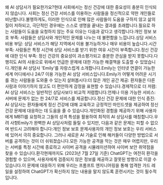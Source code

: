 


왜 AI 상담사가 필요한가요?현대 사회에서는 정신 건강에 대한 중요성이 충분히 인식되지 않습니다. 사회는 정신 건강 서비스를 이용하는 사람들을 정신적으로 약한 개인들로 비난합니다.불행하게도, 이러한 인식으로 인해 많은 사람들이 도움을 구하지 않고 삶의 질이 저하되고, 극단적인 경우에는 스스로 생명을 끝내는 결과를 초래합니다.필요로 하는 사람들이 도움을 요청하지 않는 주요 이유는 다음과 같다고 생각합니다:개인 정보 보호 부족: 사람들은 상담사와 개인적인 문제를 나누는 데 불편함을 느낍니다.상담 서비스 비용 부담: 상담 서비스가 해당 지역에서 이용 불가능하거나 매우 비용이 높습니다.시간 부족: 사람들은 특정 시간에 상담 서비스를 받기 위한 여유 시간이 부족합니다.정신 건강에 대한 인식 부족: 정신 건강의 중요성이 과소평가되고 충분한 관심을 받지 못합니다.다행히도 AI의 사용으로 위에서 언급한 문제에 대한 가능한 해결책을 도출할 수 있었습니다.개인용 AI 상담사 'Emily'를 자랑스럽게 소개합니다.Emily는 인터넷 연결이 가능한 세계 어디에서나 24/7 이용 가능한 AI 상담 서비스입니다.Emily가 어떻게 어려운 시기를 겪는 사람들을 도와줄 수 있는지 살펴봅시다:더 많은 개인 공간 제공: 환자들은 다른 사람과 이야기하지 않고도 더 편안하게 감정을 표현할 수 있습니다.경제적으로 더 저렴: AI 상담 서비스는 일반적인 상담사보다 비교적 저렴합니다.언제나 이용 가능한 서비스: 서버에 문제가 없는 한 24/7로 서비스를 제공합니다.정신 건강 문제에 대한 인식 증진: AI 상담사는 환자들에게 정신 건강에 대해 교육하고 긍정적인 마인드셋을 제공하여 정신 건강 문제에 대응하는 데 도움을 줄 수 있습니다.개인화된 경험을 제공하기 위해 사용자에게 MBTI를 요청하고 그들의 성격 특성을 활용하여 최적의 AI 상담사를 매칭합니다.우려 사항Emily가 완벽한 AI 상담사처럼 들릴 수 있지만, 다음과 같은 문제는 피할 수 없으며 반드시 고려해야 합니다:개인 정보 보호 문제사용자의 개인 정보 보호는 우리 서비스에 있어서 극히 중요합니다. 그러나 새로운 AI 기술로 인해 해커들이 다양한 방법으로 서버를 공격하는 것이 더 쉬워졌습니다.모든 가능한 공격을 막는 것은 매우 어렵지만, 우리는 서버를 특정 시간에 종료하고 사이버 공격을 시뮬레이션하여 사이버 보안 취약점을 찾을 수 있습니다.환각현재까지도 (2023년 7월 27일 기준) ChatGPT는 여전히 환각을 경험할 수 있으며, 사용자에게 검증되지 않은 정보를 제공하고 잘못된 방향으로 이끌 수 있습니다.이 문제에 대응하기 위해 우리는 프롬프트 엔지니어링을 통해 엄격한 가드 레일을 설정하여 ChatGPT가 확신하지 않는 내용을 말지 않도록 훈련시키는 것이 필수적입니다.










 

